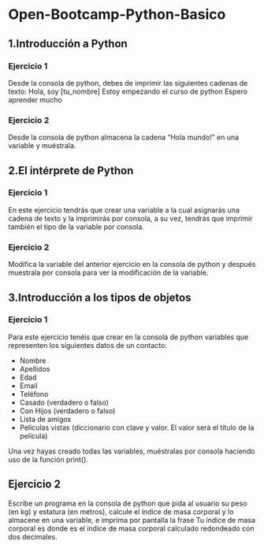 # Open-Bootcamp-Python-Basico

## 1.Introducción a Python
### Ejercicio 1
Desde la consola de python, debes de imprimir las siguientes cadenas de texto:
Hola, soy [tu_nombre]
Estoy empezando el curso de python
Espero aprender mucho
### Ejercicio 2
Desde la consola de python almacena la cadena “Hola mundo!” en una variable y muéstrala.
## 2.El intérprete de Python
### Ejercicio 1
En este ejercicio tendrás que crear una variable a la cual asignarás una cadena de texto y la imprimirás por consola, a su vez, tendrás que imprimir también el tipo de la variable por consola.
### Ejercicio 2
Modifica la variable del anterior ejercicio en la consola de python y después muestrala por consola para ver la modificación de la variable.
## 3.Introducción a los tipos de objetos
### Ejercicio 1
Para este ejercicio tenéis que crear en la consola de python variables que representen los siguientes datos de un contacto:
* Nombre
* Apellidos
* Edad
* Email
* Teléfono
* Casado (verdadero o falso)
* Con Hijos (verdadero o falso)
* Lista de amigos
* Películas vistas (diccionario con clave y valor. El valor será el título de la película)

Una vez hayas creado todas las variables, muéstralas por consola haciendo uso de la función print().
## Ejercicio 2
Escribe un programa en la consola de python que pida al usuario su peso (en kg) y estatura (en metros), calcule el índice de masa corporal y lo almacene en una variable, e imprima por pantalla la frase Tu índice de masa corporal es donde es el índice de masa corporal calculado redondeado con dos decimales. 

